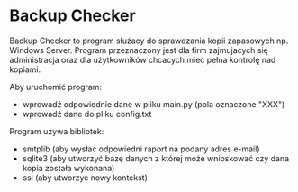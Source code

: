 
# Backup Checker

Backup Checker to program służacy do sprawdzania kopii zapasowych np. Windows Server. Program przeznaczony jest dla firm zajmujacych się administracja oraz dla użytkowników chcacych mieć pełna kontrolę nad kopiami.


Aby uruchomić program:
- wprowadź odpowiednie dane w pliku main.py (pola oznaczone "XXX")
- wprowadź dane do pliku config.txt

Program używa bibliotek:
- smtplib (aby wysłać odpowiedni raport na podany adres e-mail)
- sqlite3 (aby utworzyć bazę danych z której może wnioskować czy dana kopia została wykonana)
- ssl (aby utworzyc nowy kontekst)